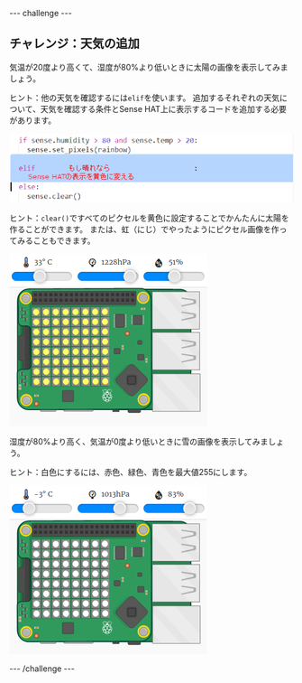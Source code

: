 \--- challenge \---

## チャレンジ：天気の追加

気温が20度より高くて、湿度が80%より低いときに太陽の画像を表示してみましょう。

ヒント：他の天気を確認するには`elif`を使います。 追加するそれぞれの天気について、天気を確認する条件とSense HAT上に表示するコードを追加する必要があります。

![スクリーンショット](images/rainbow-elif.png)

ヒント：`clear()`ですべてのピクセルを黄色に設定することでかんたんに太陽を作ることができます。 または、虹（にじ）でやったようにピクセル画像を作ってみることもできます。

![スクリーンショット](images/rainbow-sun.png)

湿度が80%より高く、気温が0度より低いときに雪の画像を表示してみましょう。

ヒント：白色にするには、赤色、緑色、青色を最大値255にします。

![スクリーンショット](images/rainbow-snow.png)

\--- /challenge \---